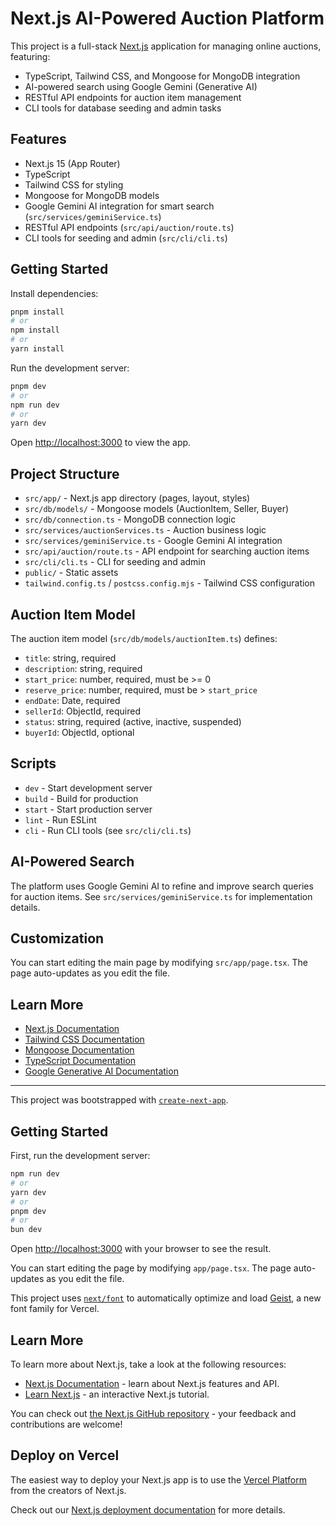 # Next.js AI-Powered Auction Platform

This project is a full-stack [Next.js](https://nextjs.org) application for managing online auctions, featuring:

- TypeScript, Tailwind CSS, and Mongoose for MongoDB integration
- AI-powered search using Google Gemini (Generative AI)
- RESTful API endpoints for auction item management
- CLI tools for database seeding and admin tasks

## Features

- Next.js 15 (App Router)
- TypeScript
- Tailwind CSS for styling
- Mongoose for MongoDB models
- Google Gemini AI integration for smart search (`src/services/geminiService.ts`)
- RESTful API endpoints (`src/api/auction/route.ts`)
- CLI tools for seeding and admin (`src/cli/cli.ts`)

## Getting Started

Install dependencies:

```bash
pnpm install
# or
npm install
# or
yarn install
```

Run the development server:

```bash
pnpm dev
# or
npm run dev
# or
yarn dev
```

Open [http://localhost:3000](http://localhost:3000) to view the app.

## Project Structure

- `src/app/` - Next.js app directory (pages, layout, styles)
- `src/db/models/` - Mongoose models (AuctionItem, Seller, Buyer)
- `src/db/connection.ts` - MongoDB connection logic
- `src/services/auctionServices.ts` - Auction business logic
- `src/services/geminiService.ts` - Google Gemini AI integration
- `src/api/auction/route.ts` - API endpoint for searching auction items
- `src/cli/cli.ts` - CLI for seeding and admin
- `public/` - Static assets
- `tailwind.config.ts` / `postcss.config.mjs` - Tailwind CSS configuration

## Auction Item Model

The auction item model (`src/db/models/auctionItem.ts`) defines:

- `title`: string, required
- `description`: string, required
- `start_price`: number, required, must be >= 0
- `reserve_price`: number, required, must be > `start_price`
- `endDate`: Date, required
- `sellerId`: ObjectId, required
- `status`: string, required (active, inactive, suspended)
- `buyerId`: ObjectId, optional

## Scripts

- `dev` - Start development server
- `build` - Build for production
- `start` - Start production server
- `lint` - Run ESLint
- `cli` - Run CLI tools (see `src/cli/cli.ts`)

## AI-Powered Search

The platform uses Google Gemini AI to refine and improve search queries for auction items. See `src/services/geminiService.ts` for implementation details.

## Customization

You can start editing the main page by modifying `src/app/page.tsx`. The page auto-updates as you edit the file.

## Learn More

- [Next.js Documentation](https://nextjs.org/docs)
- [Tailwind CSS Documentation](https://tailwindcss.com/docs)
- [Mongoose Documentation](https://mongoosejs.com/docs/guide.html)
- [TypeScript Documentation](https://www.typescriptlang.org/docs/)
- [Google Generative AI Documentation](https://ai.google.dev/docs)

---

This project was bootstrapped with [`create-next-app`](https://nextjs.org/docs/app/api-reference/cli/create-next-app).

## Getting Started

First, run the development server:

```bash
npm run dev
# or
yarn dev
# or
pnpm dev
# or
bun dev
```

Open [http://localhost:3000](http://localhost:3000) with your browser to see the result.

You can start editing the page by modifying `app/page.tsx`. The page auto-updates as you edit the file.

This project uses [`next/font`](https://nextjs.org/docs/app/building-your-application/optimizing/fonts) to automatically optimize and load [Geist](https://vercel.com/font), a new font family for Vercel.

## Learn More

To learn more about Next.js, take a look at the following resources:

- [Next.js Documentation](https://nextjs.org/docs) - learn about Next.js features and API.
- [Learn Next.js](https://nextjs.org/learn) - an interactive Next.js tutorial.

You can check out [the Next.js GitHub repository](https://github.com/vercel/next.js) - your feedback and contributions are welcome!

## Deploy on Vercel

The easiest way to deploy your Next.js app is to use the [Vercel Platform](https://vercel.com/new?utm_medium=default-template&filter=next.js&utm_source=create-next-app&utm_campaign=create-next-app-readme) from the creators of Next.js.

Check out our [Next.js deployment documentation](https://nextjs.org/docs/app/building-your-application/deploying) for more details.
